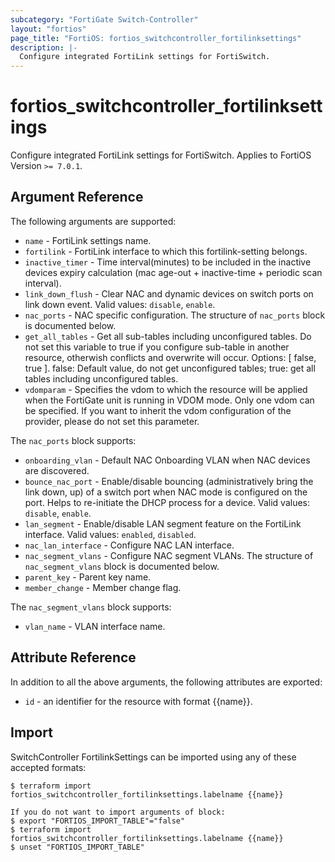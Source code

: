 ```yaml
---
subcategory: "FortiGate Switch-Controller"
layout: "fortios"
page_title: "FortiOS: fortios_switchcontroller_fortilinksettings"
description: |-
  Configure integrated FortiLink settings for FortiSwitch.
---
```


# fortios_switchcontroller_fortilinksettings
Configure integrated FortiLink settings for FortiSwitch. Applies to FortiOS Version `>= 7.0.1`.

## Argument Reference

The following arguments are supported:

* `name` - FortiLink settings name.
* `fortilink` - FortiLink interface to which this fortilink-setting belongs.
* `inactive_timer` - Time interval(minutes) to be included in the inactive devices expiry calculation (mac age-out + inactive-time + periodic scan interval).
* `link_down_flush` - Clear NAC and dynamic devices on switch ports on link down event. Valid values: `disable`, `enable`.
* `nac_ports` - NAC specific configuration. The structure of `nac_ports` block is documented below.
* `get_all_tables` - Get all sub-tables including unconfigured tables. Do not set this variable to true if you configure sub-table in another resource, otherwish conflicts and overwrite will occur. Options: [ false, true ]. false: Default value, do not get unconfigured tables; true: get all tables including unconfigured tables. 
* `vdomparam` - Specifies the vdom to which the resource will be applied when the FortiGate unit is running in VDOM mode. Only one vdom can be specified. If you want to inherit the vdom configuration of the provider, please do not set this parameter.

The `nac_ports` block supports:

* `onboarding_vlan` - Default NAC Onboarding VLAN when NAC devices are discovered.
* `bounce_nac_port` - Enable/disable bouncing (administratively bring the link down, up) of a switch port when NAC mode is configured on the port. Helps to re-initiate the DHCP process for a device. Valid values: `disable`, `enable`.
* `lan_segment` - Enable/disable LAN segment feature on the FortiLink interface. Valid values: `enabled`, `disabled`.
* `nac_lan_interface` - Configure NAC LAN interface.
* `nac_segment_vlans` - Configure NAC segment VLANs. The structure of `nac_segment_vlans` block is documented below.
* `parent_key` - Parent key name.
* `member_change` - Member change flag.

The `nac_segment_vlans` block supports:

* `vlan_name` - VLAN interface name.


## Attribute Reference

In addition to all the above arguments, the following attributes are exported:
* `id` - an identifier for the resource with format {{name}}.

## Import

SwitchController FortilinkSettings can be imported using any of these accepted formats:
```
$ terraform import fortios_switchcontroller_fortilinksettings.labelname {{name}}

If you do not want to import arguments of block:
$ export "FORTIOS_IMPORT_TABLE"="false"
$ terraform import fortios_switchcontroller_fortilinksettings.labelname {{name}}
$ unset "FORTIOS_IMPORT_TABLE"
```
